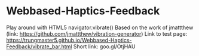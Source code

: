 # Webbased-Haptics-Feedback
Play around with HTML5 navigator.vibrate()
Based on the work of jmattthew (link: https://github.com/jmattthew/vibration-generator)
Link to test page: https://trungmaster5.github.io/Webbased-Haptics-Feedback/vibrate_bar.html
Short link:
goo.gl/OtjHAU
